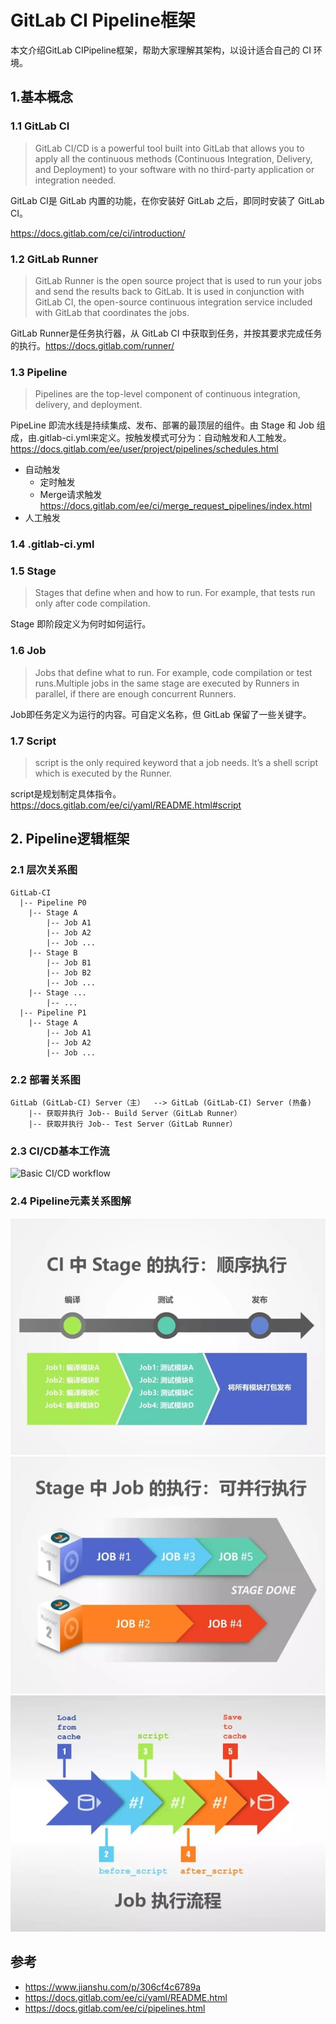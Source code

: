 # GitLab CI Pipeline框架

本文介绍GitLab CIPipeline框架，帮助大家理解其架构，以设计适合自己的 CI 环境。

## 1.基本概念

### 1.1 GitLab CI

>GitLab CI/CD is a powerful tool built into GitLab that allows you to apply all the continuous methods (Continuous Integration, Delivery, and Deployment) to your software with no third-party application or integration needed.

GitLab CI是 GitLab 内置的功能，在你安装好 GitLab 之后，即同时安装了 GitLab CI。

<https://docs.gitlab.com/ce/ci/introduction/>


### 1.2 GitLab Runner

>GitLab Runner is the open source project that is used to run your jobs and send the results back to GitLab. It is used in conjunction with GitLab CI, the open-source continuous integration service included with GitLab that coordinates the jobs.

GitLab Runner是任务执行器，从 GitLab  CI 中获取到任务，并按其要求完成任务的执行。<https://docs.gitlab.com/runner/>

### 1.3 Pipeline

>Pipelines are the top-level component of continuous integration, delivery, and deployment.

PipeLine 即流水线是持续集成、发布、部署的最顶层的组件。由 Stage 和 Job 组成，由.gitlab-ci.yml来定义。按触发模式可分为：自动触发和人工触发。<https://docs.gitlab.com/ee/user/project/pipelines/schedules.html>

* 自动触发
  * 定时触发
  * Merge请求触发<https://docs.gitlab.com/ee/ci/merge_request_pipelines/index.html>
* 人工触发

### 1.4 .gitlab-ci.yml

### 1.5 Stage

>Stages that define when and how to run. For example, that tests run only after code compilation.

Stage 即阶段定义为何时如何运行。

### 1.6 Job

>Jobs that define what to run. For example, code compilation or test runs.Multiple jobs in the same stage are executed by Runners in parallel, if there are enough concurrent Runners.

Job即任务定义为运行的内容。可自定义名称，但 GitLab 保留了一些关键字。

### 1.7 Script

>script is the only required keyword that a job needs. It’s a shell script which is executed by the Runner. 

script是规划制定具体指令。
<https://docs.gitlab.com/ee/ci/yaml/README.html#script>

## 2. Pipeline逻辑框架

### 2.1 层次关系图

```
GitLab-CI
  |-- Pipeline P0
    |-- Stage A
        |-- Job A1
        |-- Job A2
        |-- Job ...
    |-- Stage B
        |-- Job B1
        |-- Job B2
        |-- Job ...
    |-- Stage ...
        |-- ...
  |-- Pipeline P1
    |-- Stage A
        |-- Job A1
        |-- Job A2
        |-- Job ...
```

### 2.2 部署关系图

```
GitLab (GitLab-CI) Server（主）  --> GitLab (GitLab-CI) Server (热备)
    |-- 获取并执行 Job-- Build Server（GitLab Runner）
    |-- 获取并执行 Job-- Test Server（GitLab Runner）
```
### 2.3 CI/CD基本工作流

![Basic CI/CD workflow](https://docs.gitlab.com/ce/ci/introduction/img/gitlab_workflow_example_11_9.png)

### 2.4 Pipeline元素关系图解

![ git-stage](img/git-stage.jpeg)
![ git-job](img/git-job.jpeg)
![ git-script](img/git-script.jpeg)

## 参考

* <https://www.jianshu.com/p/306cf4c6789a>
* <https://docs.gitlab.com/ee/ci/yaml/README.html>
* <https://docs.gitlab.com/ee/ci/pipelines.html>